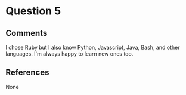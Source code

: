 # Question 5

## Comments
I chose Ruby but I also know Python, Javascript, Java, Bash, and other languages. I'm always happy to learn new ones too. 

## References
None